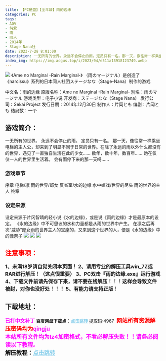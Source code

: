 ```yaml
---
title: 【PC硬盘】【全年龄】雨的边缘
categories: PC
tags:
- ADV
- 纯爱
- 雨
- 同人
- 2014年
- Stage Nana社
date: 2023-7-28 8:01:00
description: 一无所有的世界。永远不会停止的雨。定员只有一名。那一天，像往常一样乘坐电梯的主人公，却来到了明显不同于日常的世界。在除了永远的雨以外什么都没有的世界，遇见了一直独自生活在此的少女……数年，数十年，数百年……
index_img: https://img.acgus.top/i/2023/04/e511a13918123749.webp
---
```

![](https://img.acgus.top/i/2023/04/e511a13918123749.webp)
《Ame no Marginal -Rain Marginal-》
（雨のマージナル）是创造了《narcissu》系列的日本同人社团ステージなな（Stage-Nana）制作的游戏

中文名：雨的边缘
原版名称：Ame no Marginal -Rain Marginal-
别名：雨のマージナル
游戏类型：电子小说
开发商：ステージなな（Stage Nana）
发行公司：Sekai Project
发行日期：2014年12月30日
制作人：片岡とも
编剧：片岡とも
结局数：一个

## 游戏简介：
一无所有的世界。
永远不会停止的雨。
定员只有一名。
那一天，像往常一样乘坐电梯的主人公，却来到了明显不同于日常的世界。在除了永远的雨以外什么都没有的世界，遇见了一直独自生活在此的少女……
数年，数十年，数百年……
她在仅仅一人的世界里生活着。
会有雨停下来的那一天吗……
 
### 游戏章节
序章
电梯/凛
雨的世界/郎女
反省室/水的边缘
水中嬉戏/世界的尽头
雨的世界的主人
终章
 
### 设定来源
设定来源于片冈智晴的轻小说《水的边缘》，或是说《雨的边缘》才是最原本的设定。
《水的边缘》中不可思议的水和力量都是从雨的世界中产生。
在凛之后再次“威胁”郎女雨的世界主人的宝座的，又来到这个世界的人，便是《水的边缘》中的佳奈子
![](https://img.acgus.top/i/2023/04/89418109a7123800.webp)
![](https://img.acgus.top/i/2023/04/065ed651e2123756.webp)
![](https://img.acgus.top/i/2023/04/b0f41c5056123752.webp)







## <font color=#FF0000 >注意事项：</font>
<font size=3><b>1、未满18岁请自觉关闭本页面！
2、请用专业的解压工具win_7Z或RAR进行解压！（这点很重要）
3、PC双击『雨的边缘.exe』运行游戏
4、下载文件前请先保存下来，请不要在线解压！！！这样会导致文件被封，对你也没好处！！！
5、有能力请支持正版！</b></font>

## 下载地址：
<font color=#FF00FF size=3><b>已打中文补丁</b></font>
<b>百度网盘下载点：</b><a href="https://pan.baidu.com/s/12hwnJFWkoRRfOCOhBK_W2g?pwd=4967" style="color: #87CEEB;"><b>点击跳转</b></a> 提取码:4967
<a style="padding: 0" href="https://post.qingju.org/AD/"><img style="max-width:100%" src="https://img.acgus.top/i/2024/07/478f689b8021d8d499ab43d21acf137a.gif" alt=""></a>
<b><font color=#FF0000 size=4>网站所有资源解压密码均为</b></font><b><font color=#FF00FF size=4>qingju</font><font color=#FF0000 ></font></b><br><b><font color=#FF00FF size=4>本站所有文件均为lz4加密格式，不看必解压失败！！请务必阅读以下教程。</b></font><br><b><font color=#000 size=4>解压教程：</b><a href="https://post.qingju.org/tutorial/000/" style="color: #87CEEB;"><b>点击跳转</b></a>